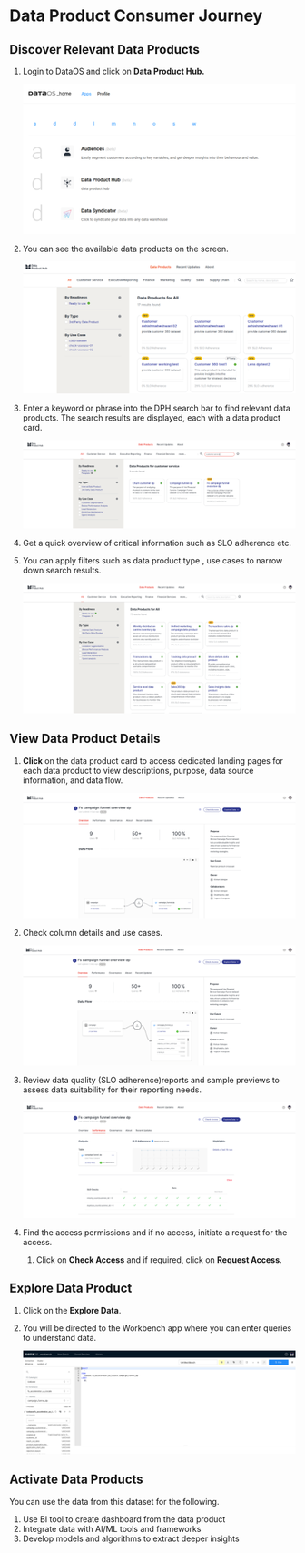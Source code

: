 # Data Product Consumer Journey

## Discover Relevant Data Products

1. Login to DataOS and click on **Data Product Hub.**

    ![dataos_home_dph.png](/getting_started/dataos_home_dph.png)

2. You can see the available data products on the screen.

    ![dph.png](/getting_started/dph.png)

3. Enter a keyword or phrase into the DPH search bar to find relevant data products. The search results are displayed, each with a data product card.

    ![dp_search.png](/getting_started/dp_search.png)

4. Get a quick overview of critical information such as SLO adherence etc.
5. You can apply filters such as data product type , use cases to narrow down search results.

    ![dp_filters.png](/getting_started/dp_filters.png)

## View Data Product Details
1. **Click** on the data product card to access dedicated landing pages for each data product to view descriptions, purpose, data source information, and data flow.
    
    ![dp_details.png](/getting_started/dp_details.png)
    
2. Check column details and use cases.
    
    ![dp_columns.png](/getting_started/dp_columns.png)
    
3. Review data quality (SLO adherence)reports and sample previews to assess data suitability for their reporting needs.
    
    ![details_run.png](/getting_started/details_run.png)
    
4. Find the access permissions and if no access, initiate a request for the access.
    1. Click on **Check Access** and if required, click on **Request Access**.

## Explore Data Product 

1. Click on the **Explore Data**.
2. You will be directed to the Workbench app where you can enter queries to understand data.
    
    ![dp_dataset_workbench_query.png](/getting_started/dp_dataset_workbench_query.png)
        
## Activate Data Products
    
You can use the data from this dataset for the following.

1. Use BI tool to create dashboard from the data product
2. Integrate data with AI/ML tools and frameworks
3. Develop models and algorithms to extract deeper insights